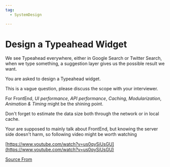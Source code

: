 ```yaml
---
tag:
  - SystemDesign

---
```

  
# Design a Typeahead Widget

We see Typeahead everywhere, either in Google Search or Twitter Search, when we type something, a suggestion layer gives us the possible result we want.

You are asked to design a Typeahead widget.

This is a vague question, please discuss the scope with your interviewer.

For FrontEnd, _UI performance_, _API performance_, _Caching_, _Modularization_, _Animation & Timing_ might be the shining point.

Don't forget to estimate the data size both through the network or in local cache.

Your are supposed to mainly talk about FrontEnd, but knowing the server side doesn't harm, so following video might be worth watching

[https://www.youtube.com/watch?v=us0qySiUsGU](https://www.youtube.com/watch?v=us0qySiUsGU)


[Source From](https://bigfrontend.dev/design/Design-a-Typeahead-Widget)

  